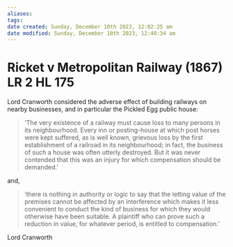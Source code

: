 ```yaml
---
aliases: 
tags: 
date created: Sunday, December 10th 2023, 12:02:25 am
date modified: Sunday, December 10th 2023, 12:40:34 am
---
```


# Ricket v Metropolitan Railway (1867) LR 2 HL 175

Lord Cranworth considered the adverse effect of building railways on nearby businesses, and in particular the Pickled Egg public house:

> ‘The very existence of a railway must cause loss to many persons in its neighbourhood. Every inn or posting-house at which post horses were kept suffered, as is well known, grievous loss by the first establishment of a railroad in its neighbourhood; in fact, the business of such a house was often utterly destroyed. But it was never contended that this was an injury for which compensation should be demanded.’

and,

> ‘there is nothing in authority or logic to say that the letting value of the premises cannot be affected by an interference which makes it less convenient to conduct the kind of business for which they would otherwise have been suitable. A plaintiff who can prove such a reduction in value, for whatever period, is entitled to compensation.’  

Lord Cranworth
